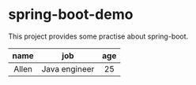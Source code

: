 # spring-boot-demo
This project provides some practise about spring-boot.



| name   |    job        |  age    |
|:------:| :-----------: | :-----: |
| Allen  | Java engineer | 25      |



